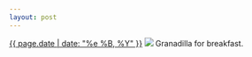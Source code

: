 ```yaml
---
layout: post
---
```


<p>
  <time><a href="/176">{{ page.date | date: "%e %B, %Y" }}</a></time>
  <a href="/176"><img src="{{ site.assets_url }}/176.jpg"/></a>
  <span>Granadilla for breakfast.</span>
</p>

